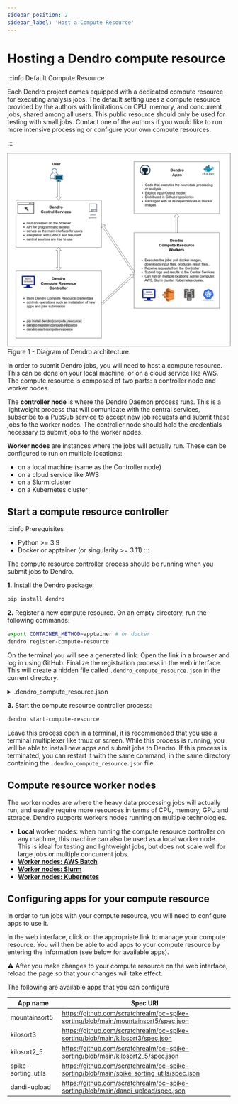 ```yaml
---
sidebar_position: 2
sidebar_label: 'Host a Compute Resource'
---
```


# Hosting a Dendro compute resource

:::info Default Compute Resource

Each Dendro project comes equipped with a dedicated compute resource for executing analysis jobs. The default setting uses a compute resource provided by the authors with limitations on CPU, memory, and concurrent jobs, shared among all users. This public resource should only be used for testing with small jobs. Contact one of the authors if you would like to run more intensive processing or configure your own compute resources.

:::


![dendro diagram](/img/dendro-diagram.png)
Figure 1 - Diagram of Dendro architecture.

In order to submit Dendro jobs, you will need to host a compute resource. This can be done on your local machine, or on a cloud service like AWS. The compute resource is composed of two parts: a controller node and worker nodes.

The **controller node** is where the Dendro Daemon process runs. This is a lightweight process that will comunicate with the central services, subscribe to a PubSub service to accept new job requests and submit these jobs to the worker nodes. The controller node should hold the credentials necessary to submit jobs to the worker nodes.

**Worker nodes** are instances where the jobs will actually run. These can be configured to run on multiple locations:
- on a local machine (same as the Controller node)
- on a cloud service like AWS
- on a Slurm cluster
- on a Kubernetes cluster


## Start a compute resource controller

:::info Prerequisites

* Python >= 3.9
* Docker or apptainer (or singularity >= 3.11)
:::

The compute resource controller process should be running when you submit jobs to Dendro.

**1.** Install the Dendro package:

```bash
pip install dendro
```

**2.** Register a new compute resource. On an empty directory, run the following commands:

```bash
export CONTAINER_METHOD=apptainer # or docker
dendro register-compute-resource
```

On the terminal you will see a generated link. Open the link in a browser and log in using GitHub. Finalize the registration process in the web interface. This will create a hidden file called `.dendro_compute_resource.json` in the current directory.

<details>
  <summary>.dendro_compute_resource.json</summary>
  <div>
  The controller node configuration file is generated by the `dendro register-compute-resource` command. It contains the following information (example):
    </div>

```json
AVAILABLE_JOB_RUN_METHODS: local, aws_batch
COMPUTE_RESOURCE_ID: xxxxxxxxxxxxxxxxxxxxxxxxxx
COMPUTE_RESOURCE_PRIVATE_KEY: xxxxxxxxxxxxxxxxxxxxx
CONTAINER_METHOD: docker
DEFAULT_JOB_RUN_METHOD: aws_batch
```
</details>


**3.** Start the compute resource controller process:

```bash
dendro start-compute-resource
```

Leave this process open in a terminal, it is recommended that you use a terminal multiplexer like tmux or screen. While this process is running, you will be able to install new apps and submit jobs to Dendro. If this process is terminated, you can restart it with the same command, in the same directory containing the `.dendro_compute_resource.json` file.


## Compute resource worker nodes
The worker nodes are where the heavy data processing jobs will actually run, and usually require more resources in terms of CPU, memory, GPU and storage. Dendro supports workers nodes running on multiple technologies.


- **Local** worker nodes: when running the compute resource controller on any machine, this machine can also be used as a local worker node. This is ideal for testing and lightweight jobs, but does not scale well for large jobs or multiple concurrent jobs.
- [**Worker nodes: AWS Batch**](./worker_aws_batch.md)
- [**Worker nodes: Slurm**](./worker_slurm.md)
- [**Worker nodes: Kubernetes**](./worker_kubernetes.md)


## Configuring apps for your compute resource

In order to run jobs with your compute resource, you will need to configure apps to use it.

In the web interface, click on the appropriate link to manage your compute resource. You will then be able to add apps to your compute resource by entering the information (see below for available apps).

:warning: After you make changes to your compute resource on the web interface, reload the page so that your changes will take effect.

The following are available apps that you can configure

| App name | Spec URI |
| -------- | --------------- |
| mountainsort5 | https://github.com/scratchrealm/pc-spike-sorting/blob/main/mountainsort5/spec.json |
| kilosort3 | https://github.com/scratchrealm/pc-spike-sorting/blob/main/kilosort3/spec.json |
| kilosort2_5 | https://github.com/scratchrealm/pc-spike-sorting/blob/main/kilosort2_5/spec.json |
| spike-sorting_utils | https://github.com/scratchrealm/pc-spike-sorting/blob/main/spike_sorting_utils/spec.json |
| dandi-upload | https://github.com/scratchrealm/pc-spike-sorting/blob/main/dandi_upload/spec.json |
